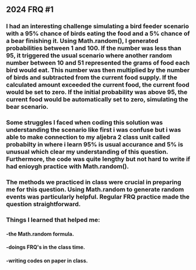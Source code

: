 ## 2024 FRQ #1

###    I had an interesting challenge simulating a bird feeder scenario with a 95% chance of birds eating the food and a 5% chance of a bear finishing it. Using Math.random(), I generated probabilities between 1 and 100. If the number was less than 95, it triggered the usual scenario where another random number between 10 and 51 represented the grams of food each bird would eat. This number was then multiplied by the number of birds and subtracted from the current food supply. If the calculated amount exceeded the current food, the current food would be set to zero. If the initial probability was above 95, the current food would be automatically set to zero, simulating the bear scenario.

###    Some struggles I faced when coding this solution was understanding the scenario like first i was confuse but i was able to make connection to my aljebra 2 class unit called probabilty in where i learn 95% is usual accurance and 5% is unusual which clear my understanding of this question. Furthermore, the code was quite lengthy but not hard to write if had enioygh practice with Math.random().

###    The methods we practiced in class were crucial in preparing me for this question. Using Math.random to generate random events was particularly helpful. Regular FRQ practice made the question straightforward.

###    Things I learned that helped me:
####      -the Math.random formula.
####      -doings FRQ's in the class time.
####      -writing codes on paper in class.
